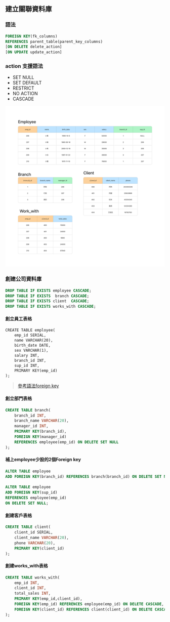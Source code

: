 ## 建立關聯資料庫

### 語法

```sql
FOREIGN KEY(fk_columns) 
REFERENCES parent_table(parent_key_columns)
[ON DELETE delete_action]
[ON UPDATE update_action]
```

### action 支援語法

- SET NULL
- SET DEFAULT
- RESTRICT
- NO ACTION
- CASCADE

![](./images/pic6.png)

### 創建公司資料庫

```sql
DROP TABLE IF EXISTS employee CASCADE;
DROP TABLE IF EXISTS  branch CASCADE;
DROP TABLE IF EXISTS client  CASCADE;
DROP TABLE IF EXISTS works_with CASCADE;
```

#### 創立員工表格

```
CREATE TABLE employee(
	emp_id SERIAL,
	name VARCHAR(20),
	birth_date DATE,
	sex VARCHAR(1),
	salary INT,
	branch_id INT,
	sup_id INT,
 	PRIMARY KEY(emp_id)
);
```

> [參考語法foreign key](https://www.postgresqltutorial.com/postgresql-tutorial/postgresql-foreign-key*/)

#### 創立部門表格

```sql
CREATE TABLE branch(
	branch_id INT,
	branch_name VARCHAR(20),
	manager_id INT,
	PRIMARY KEY(branch_id),
	FOREIGN KEY(manager_id)
	REFERENCES employee(emp_id) ON DELETE SET NULL
);
```

#### 補上employee少設的2個Foreign key

```sql
ALTER TABLE employee
ADD FOREIGN KEY(branch_id) REFERENCES branch(branch_id) ON DELETE SET NULL;

ALTER TABLE employee
ADD FOREIGN KEY(sup_id)
REFERENCES employee(emp_id)
ON DELETE SET NULL;
```

#### 創建客戶表格

```sql
CREATE TABLE client(
	client_id SERIAL,
	client_name VARCHAR(20),
	phone VARCHAR(20),
	PRIMARY KEY(client_id)
);
```


#### 創建works_with表格

```sql
CREATE TABLE works_with(
	emp_id INT,
	client_id INT,
	total_sales INT,
	PRIMARY KEY(emp_id,client_id),
	FOREIGN KEY(emp_id) REFERENCES employee(emp_id) ON DELETE CASCADE,
	FOREIGN KEY(client_id) REFERENCES client(client_id) ON DELETE CASCADE
);
```
